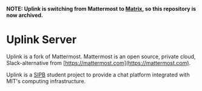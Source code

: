 **NOTE: Uplink is switching from Mattermost to [Matrix](https://matrix.org), so this repository is now archived.**

# Uplink Server

Uplink is a fork of Mattermost. Mattermost is an open source, private cloud, Slack-alternative from [https://mattermost.com](https://mattermost.com).

Uplink is a [SIPB](https://sipb.mit.edu) student project to provide a chat platform integrated with MIT's computing infrastructure.

